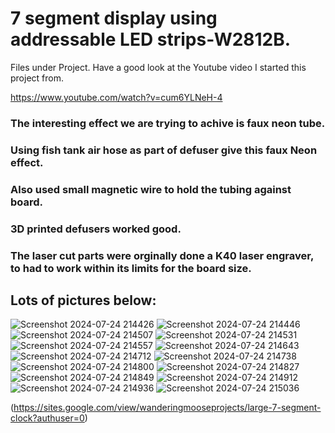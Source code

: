 # 7 segment display using addressable LED strips-W2812B. 
Files under Project. Have a good look at the Youtube video I started this project from.

https://www.youtube.com/watch?v=cum6YLNeH-4


### The interesting effect we are trying to achive is faux neon tube.
### Using fish tank air hose as part of defuser give this faux Neon effect.
### Also used small magnetic wire to hold the tubing against board.
### 3D printed defusers worked good.
### The laser cut parts were orginally done a K40 laser engraver, to had to work within its limits for the board size.

## Lots of pictures below:

![Screenshot 2024-07-24 214426](https://github.com/user-attachments/assets/e8b1b3e1-63f3-4fd5-9d35-b07c73003143)
![Screenshot 2024-07-24 214446](https://github.com/user-attachments/assets/6a8af355-e34b-4d29-b9b5-0f383e138b05)
![Screenshot 2024-07-24 214507](https://github.com/user-attachments/assets/d56fb4d4-f0b1-47f7-b831-179d812507ab)
![Screenshot 2024-07-24 214531](https://github.com/user-attachments/assets/f61061e6-c2ee-48d5-89d2-02b226ed582d)
![Screenshot 2024-07-24 214557](https://github.com/user-attachments/assets/d21ea597-71ca-4146-aa23-2d2ac7e1c3d8)
![Screenshot 2024-07-24 214643](https://github.com/user-attachments/assets/ada0be10-2ead-4a77-a8ad-bd4c0d254b2c)
![Screenshot 2024-07-24 214712](https://github.com/user-attachments/assets/a5ef38e9-00c8-4411-83de-61672f70334d)
![Screenshot 2024-07-24 214738](https://github.com/user-attachments/assets/63b6010a-f2c7-4b5f-843f-f40dc58415a5)
![Screenshot 2024-07-24 214800](https://github.com/user-attachments/assets/0c5c0b45-b1d9-49a9-8d99-feeb6aee2672)
![Screenshot 2024-07-24 214827](https://github.com/user-attachments/assets/e2e9ef76-c71c-4bab-ac8d-3e91559d58a6)
![Screenshot 2024-07-24 214849](https://github.com/user-attachments/assets/dfc59d6b-cb37-449e-8651-e78c6ff8d200)
![Screenshot 2024-07-24 214912](https://github.com/user-attachments/assets/652a4068-50b4-4648-a3cf-494c51525f4f)
![Screenshot 2024-07-24 214936](https://github.com/user-attachments/assets/387ed5e4-9868-4459-a3e2-d8caf5a0e44a)
![Screenshot 2024-07-24 215036](https://github.com/user-attachments/assets/71775e14-9d15-4a9b-91c1-17f50fa7b300)



(https://sites.google.com/view/wanderingmooseprojects/large-7-segment-clock?authuser=0)
